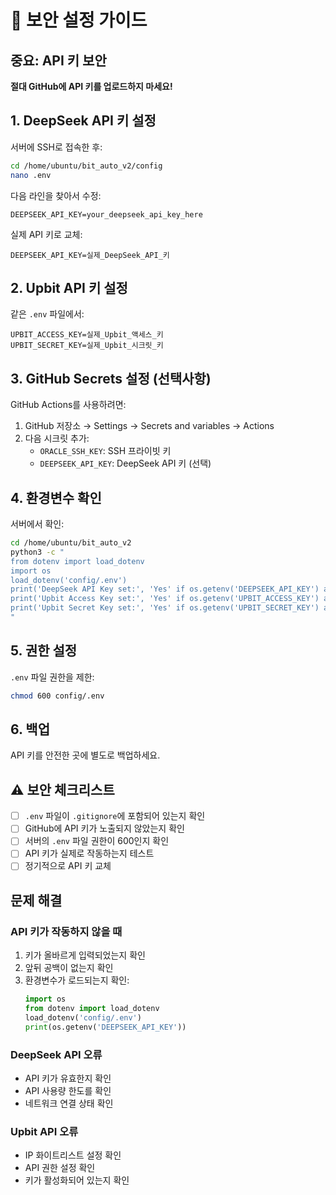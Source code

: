 # 🔐 보안 설정 가이드

## 중요: API 키 보안

**절대 GitHub에 API 키를 업로드하지 마세요!**

## 1. DeepSeek API 키 설정

서버에 SSH로 접속한 후:

```bash
cd /home/ubuntu/bit_auto_v2/config
nano .env
```

다음 라인을 찾아서 수정:
```
DEEPSEEK_API_KEY=your_deepseek_api_key_here
```

실제 API 키로 교체:
```
DEEPSEEK_API_KEY=실제_DeepSeek_API_키
```

## 2. Upbit API 키 설정

같은 `.env` 파일에서:

```
UPBIT_ACCESS_KEY=실제_Upbit_액세스_키
UPBIT_SECRET_KEY=실제_Upbit_시크릿_키
```

## 3. GitHub Secrets 설정 (선택사항)

GitHub Actions를 사용하려면:

1. GitHub 저장소 → Settings → Secrets and variables → Actions
2. 다음 시크릿 추가:
   - `ORACLE_SSH_KEY`: SSH 프라이빗 키
   - `DEEPSEEK_API_KEY`: DeepSeek API 키 (선택)

## 4. 환경변수 확인

서버에서 확인:

```bash
cd /home/ubuntu/bit_auto_v2
python3 -c "
from dotenv import load_dotenv
import os
load_dotenv('config/.env')
print('DeepSeek API Key set:', 'Yes' if os.getenv('DEEPSEEK_API_KEY') and len(os.getenv('DEEPSEEK_API_KEY')) > 10 else 'No')
print('Upbit Access Key set:', 'Yes' if os.getenv('UPBIT_ACCESS_KEY') and len(os.getenv('UPBIT_ACCESS_KEY')) > 10 else 'No')
print('Upbit Secret Key set:', 'Yes' if os.getenv('UPBIT_SECRET_KEY') and len(os.getenv('UPBIT_SECRET_KEY')) > 10 else 'No')
"
```

## 5. 권한 설정

`.env` 파일 권한을 제한:

```bash
chmod 600 config/.env
```

## 6. 백업

API 키를 안전한 곳에 별도로 백업하세요.

## ⚠️ 보안 체크리스트

- [ ] `.env` 파일이 `.gitignore`에 포함되어 있는지 확인
- [ ] GitHub에 API 키가 노출되지 않았는지 확인
- [ ] 서버의 `.env` 파일 권한이 600인지 확인
- [ ] API 키가 실제로 작동하는지 테스트
- [ ] 정기적으로 API 키 교체

## 문제 해결

### API 키가 작동하지 않을 때

1. 키가 올바르게 입력되었는지 확인
2. 앞뒤 공백이 없는지 확인
3. 환경변수가 로드되는지 확인:
   ```python
   import os
   from dotenv import load_dotenv
   load_dotenv('config/.env')
   print(os.getenv('DEEPSEEK_API_KEY'))
   ```

### DeepSeek API 오류

- API 키가 유효한지 확인
- API 사용량 한도를 확인
- 네트워크 연결 상태 확인

### Upbit API 오류

- IP 화이트리스트 설정 확인
- API 권한 설정 확인
- 키가 활성화되어 있는지 확인